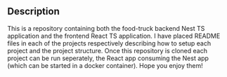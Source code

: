 ## Description

This is a repository containing both the food-truck backend Nest TS application and the frontend React TS application. I have placed README files in each of the projects respectively
describing how to setup each project and the project structure. Once this repository is cloned each project can be run seperately, the React app consuming the Nest app (which can be started in a docker container). Hope you enjoy them!


